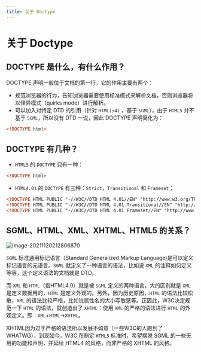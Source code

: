 ```yaml
---
title: 关于 Doctype
---
```


# 关于 Doctype

## DOCTYPE 是什么，有什么作用？

DOCTYPE 声明一般位于文档的第一行，它的作用主要有两个：

- 规范浏览器的行为，告知浏览器需要使用标准模式来解析文档，否则浏览器将以怪异模式（quirks mode）进行解析。
- 可以加入对特定 DTD 的引用（针对 `HTML(≤4)` ，基于 `SGML`），由于 `HTML5` 并不基于 `SGML`，所以没有 DTD 一说，因此 DOCTYPE 声明简化为：

```html
<!DOCTYPE html>
```



## DOCTYPE 有几种？

- `HTML5` 的 `DOCTYPE` 只有一种：

```html
<!DOCTYPE html>
```

- `HTML4.01` 的 `DOCTYPE` 有三种：`Strict`，`Transitional` 和 `Frameset`；

```html
<!DOCTYPE HTML PUBLIC "-//W3C//DTD HTML 4.01//EN" "http://www.w3.org/TR/html4/strict.dtd">
<!DOCTYPE HTML PUBLIC "-//W3C//DTD HTML 4.01 Transitional//EN" "http://www.w3.org/TR/html4/loose.dtd">
<!DOCTYPE HTML PUBLIC "-//W3C//DTD HTML 4.01 Frameset//EN" "http://www.w3.org/TR/html4/frameset.dtd">
```



## SGML、HTML、XML、XHTML、HTML5 的关系？

![image-20211120212806870](https://zhuye-1308301598.file.myqcloud.com/markdown/image-20211120212806870.png)

`SGML` 标准通用标记语言（Standard Generalized Markup Language)是可以定义标记语言的元语言。`SGML` 就定义了一种语言的语法，比如说 `XML` 的注释如何定义等等，这个定义语法的文档就是 DTD。

而 `XML` 和 `HTML`（指HTML4.0）就是被 `SGML` 定义的两种语言，大的区别就是 `XML` 是定义数据用的，`HTML` 是定义外观的。另外，因为历史原因，`HTML` 的语法比较松散，`XML` 的语法比较严格，比如说属性名的大小写敏感等。正因此，W3C决定规范一下 `HTML` 的语法，就创造出了 `XHTML`：使用 `XML` 的严格的语法进行 `HTML` 的外观定义。即：`XML`+`HTML`→`XHTML`。

XHTML因为过于严格的语法所以发展不如意（一些W3C的人跑到了WHATWG），到现如今，W3C 在制定 `HTML5` 标准时，希望摆脱 SGML 的一些无用的功能和声明，并延续 HTML4 的风格，而非严格的 XHTML 的风格。